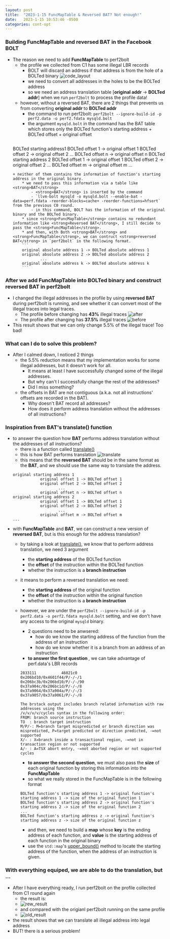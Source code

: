 ```yaml
---
layout: post
title:  "2023-1-15 FuncMapTable & Reversed BAT? Not enough!"
date:   2023-1-15 10:53:46 -0500
categories: cont-opt 
---
```

### Building FuncMapTable and reversed BAT in the Facebook BOLT
- The reason we need to add <strong>FuncMapTable</strong> to perf2bolt
    + the profile we collected from C1 has some illegal LBR records
        * BOLT will discard an address if that address is from the hole of a BOLTed binary
        ![code_layout](/assets/2022-12-12/code_layout.png)
        * we need to convert all addresses in the holes to be the BOLTed address
        * so we need an address translation table [<strong>original addr</strong> -> <strong>BOLTed addr</strong>] when we run `perf2bolt` to process the profile data!
    + however, without a reversed BAT, there are 2 things that prevents us from converting <strong>original addr</strong> to <strong>BOLTed addr</strong>
        * the command to run perf2bolt: `perf2bolt --ignore-build-id -p perf2.data -o perf2.fdata mysqld.bolt`
        * the argument `mysqld.bolt` in the command has the BAT table which stores only the BOLTed function's starting address + BOLTed offset + original offset
        ```
    BOLTed starting address1
                BOLTed offset 1 -> original offset 1
                BOLTed offset 2 -> original offset 2
                        ...
                BOLTed offset n -> original offset n
    BOLTed starting address 2
                BOLTed offset 1 -> original offset 1
                BOLTed offset 2 -> original offset 2
                        ...
                BOLTed offset m -> original offset m
    ...
    ```
    + neither of them contains the information of function's starting address in the original binary.
        * we need to pass this information via a table like <strong>BAT</strong>
            - <strong>BAT</strong> is inserted by the command 
            - `llvm-bolt mysqld -o mysqld.bolt --enable-bat -data=perf.fdata -reorder-blocks=cache+ -reorder-functions=hfsort` from the previous C0 round.
            - in this command, BOLT has the information of the original binary and the BOLTed binary.
        * since <strong>FuncMapTable</strong> contains no redundant information like <strong>Reversed BAT</strong>, I still decide to pass the <strong>FuncMapTable</strong>.
        * and then, with Both <strong>BAT</strong> and <strong>FuncMapTable</strong>, we can contruct <strong>reversed BAT</strong> in `perf2bolt` in the following format.
        ```
        original absolute address 1 -> BOLTed absolute address 1
        original absolute address 2 -> BOLTed absolute address 2
                ...
        original absolute address k -> BOLTed absolute address k
        ```

### After we add FuncMapTable into BOLTed binary and construct reversed BAT in perf2bolt
- I changed the illegal addresses in the profile by using <strong>reversed BAT</strong> during perf2bolt is running, and see whether it can convert most of the illegal traces into legal traces.
    + The profile before changing has <strong>43%</strong> illegal traces
![after](/assets/2023-01-15/after.png)
    + The profile after changing has <strong>37.5%</strong> illegal traces
![before](/assets/2023-01-15/before.png)
- This result shows that we can only change 5.5% of the illegal trace! Too bad!

### What can I do to solve this problem? 
- After I calmed down, I noticed 2 things
    + the 5.5% reduction means that my implementation works for some illegal addresses, but it doesn't work for all. 
        * It means at least I have successfully changed some of the illegal addresses. 
        * But why can't I successfully change the rest of the addresses?
        * Did I miss something?
    + the offsets in BAT are not contiguous (a.k.a. not all instructions' offsets are recorded in the BAT).     
        * Why doesn't BAT record all addresses? 
        * How does it perform address translation without the addresses of all instructions?

### Inspiration from BAT's translate() function
- to answer the question how <strong>BAT</strong> performs address translation without the addresses of all instructions?
    + there is a function called [translate()](https://github.com/upenn-acg/BOLT/blob/main/bolt/include/bolt/Profile/BoltAddressTranslation.h#L95)
    + this is how BAT performs translation
    ![translate](/assets/2023-01-15/translate.png)
    + this means that the <strong>reversed BAT</strong> should be in the same format as the <strong>BAT</strong>, and we should use the same way to translate the address.
    ```
    original starting address 1
                original offset 1 -> BOLTed offset 1
                original offset 2 -> BOLTed offset 2
                        ...
                original offset n -> BOLTed offset n
    original starting address 2
                original offset 1 -> BOLTed offset 1
                original offset 2 -> BOLTed offset 2
                        ...
                original offset m -> BOLTed offset m
    ...
    ```
- with <strong>FuncMapTable</strong> and <strong>BAT</strong>, we can construct a new version of <strong>reversed BAT</strong>, but is this enough for the address translation? 
    + by taking a look at [translate()](https://github.com/upenn-acg/BOLT/blob/main/bolt/include/bolt/Profile/BoltAddressTranslation.h#L95), we know that to perform address translation, we need 3 argument
        * the <strong>starting address</strong> of the BOLTed function
        * the <strong>offset</strong> of the instruction within the BOLTed function
        * whether the instruction is a <strong>branch instruction</strong>
    + it means to perform a reversed translation we need:
        * the <strong>starting address</strong> of the original function
        * the <strong>offset</strong> of the instruction within the original function
        * whether the instruction is a <strong>branch instruction</strong>
    
    + however, we are under the `perf2bolt --ignore-build-id -p perf2.data -o perf2.fdata mysqld.bolt` setting, and we don't have any access to the original `mysqld` binary.
        * 2 questions need to be anwsered:
            - how do we know the starting address of the function from the address of an instruction
            - how do we know whether it is a branch from an address of an instruction
        * <strong>to answer the first question </strong>, we can take advantage of perf.data's LBR records
        ```
        2833111           46021c0 
        0x206bd10/0x4601f44/P/-/-/1  
        0x206bc3b/0x206bd10/P/-/-/90  
        0x37a904c/0x206bc1d/P/-/-/8  
        0x37a9064/0x37a904a/P/-/-/3  
        0x37a9057/0x37a9061/P/-/-/8  
        ```
        ```
        The brstack output includes branch related information with raw addresses using the
	    /v/v/v/v/cycles syntax in the following order:
	    FROM: branch source instruction
	    TO  : branch target instruction
        M/P/-: M=branch target mispredicted or branch direction was mispredicted, P=target predicted or direction predicted, -=not supported
	    X/- : X=branch inside a transactional region, -=not in transaction region or not supported
	    A/- : A=TSX abort entry, -=not aborted region or not supported
	    cycles
        ```
        * <strong>to answer the second question</strong>, we must also pass the <strong>size</strong> of each original function by storing this information into the <strong>FuncMapTable</strong>
        * so what we really stored in the FuncMapTable is in the following format
        ```
        BOLTed function's starting address 1 -> original function's starting address 1 -> size of the original function 1
        BOLTed function's starting address 2 -> original function's starting address 2 -> size of the original function 2
        ...
        BOLTed function's starting address z -> original function's starting address z -> size of the original function z
        ```
        * and then, we need to build a <strong>map</strong> whose <strong>key</strong> is the ending address of each function, and <strong>value</strong> is the starting address of each function in the original binary
        * use the `std::map`'s [upper_bound()](https://cplusplus.com/reference/map/map/upper_bound/) method to locate the starting address of the function, when the address of an instruction is given.
        
### With everything equiped, we are able to do the translation, but ...
- After I have everything ready, I run perf2bolt on the profile collected from C1 round again 
    + the result is:
    + ![rew_result](/assets/2023-01-15/new_result.png)
    + and compared with the origianl perf2bolt running on the same profile 
    + ![old_result](/assets/2023-01-15/old_result.png)
- the result shows that we can translate all illegal address into legal address
- BUT! there is a serious problem!